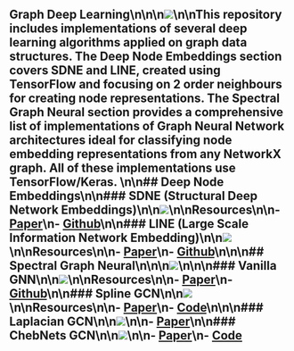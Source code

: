 
## Graph Deep Learning\n\n\n<img src="https://pbs.twimg.com/media/DPJSagrX0AAYdSy.jpg">\n\nThis repository includes implementations of several deep learning algorithms applied on graph data structures. The Deep Node Embeddings section covers SDNE and LINE, created using TensorFlow and focusing on 2 order neighbours for creating node representations. The Spectral Graph Neural section provides a comprehensive list of implementations of Graph Neural Network architectures ideal for classifying node embedding representations from any NetworkX graph. All of these implementations use TensorFlow/Keras. \n\n## Deep Node Embeddings\n\n### SDNE (Structural Deep Network Embeddings)\n\n<img src="https://www.programmersought.com/images/979/223a8a8bc9b82f9255018d248c355c8b.png">\n\nResources\n\n- [Paper](http://www.kdd.org/kdd2016/papers/files/rfp0191-wangAemb.pdf)\n- [Github](https://github.com/suanrong/SDNE)\n\n### LINE (Large Scale Information Network Embedding)\n\n<img src="https://www.programmersought.com/images/996/f42357dccce22d2ee44665a2ece8e63c.png">\n\nResources\n\n- [Paper](https://arxiv.org/abs/1503.03578v1)\n- [Github](https://github.com/tangjianpku/LINE)\n\n\n## Spectral Graph Neural\n\n\n<img src="https://image.slidesharecdn.com/smartbean-gcn-2019-03-07-naver-d2-sf-190311050200/95/graph-convolutional-neural-networks-22-638.jpg?cb=1552280822">\n\n\n### Vanilla GNN\n\n<img src="https://miro.medium.com/max/875/1*THVRB8-wHODA3yDUykasIg.png">\n\nResources\n\n- [Paper](https://arxiv.org/abs/1609.02907)\n- [Github](https://github.com/tkipf/gcn)\n\n### Spline GCN\n\n<img src="https://user-images.githubusercontent.com/6945922/38685459-42b2bcae-3e72-11e8-88cc-4b61e41dbd93.png">\n\nResources\n\n- [Paper](https://openaccess.thecvf.com/content_cvpr_2018/papers/Fey_SplineCNN_Fast_Geometric_CVPR_2018_paper.pdf)\n- [Code](https://paperswithcode.com/paper/splinecnn-fast-geometric-deep-learning-with/review/)\n\n\n### Laplacian GCN\n\n<img src="https://atcold.github.io/pytorch-Deep-Learning/images/week13/13-2/Figure1.png">\n\n- [Paper](https://arxiv.org/abs/1809.09839)\n\n### ChebNets GCN\n\n<img src="https://camo.githubusercontent.com/8e2394416491aeb0064cefd8d9bbb5ac73e26006b5a56690a83938d8d0a59dc8/68747470733a2f2f692e6962622e636f2f516366684a524a2f53637265656e73686f742d323032302d30392d31372d61742d362d35302d32372d414d2e6a7067">\n\n- [Paper](https://arxiv.org/abs/1911.05467)\n- [Code](https://github.com/rusty1s/pytorch_geometric)